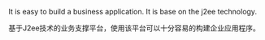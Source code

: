 It is easy to build a business application.
It is base on the j2ee technology.

基于J2ee技术的业务支撑平台，使用该平台可以十分容易的构建企业应用程序。